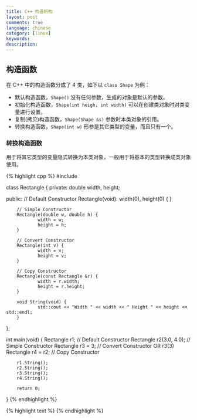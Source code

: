 ```yaml
---
title: C++ 构造析构
layout: post
comments: true
language: chinese
category: [linux]
keywords:
description:
---
```



<!-- more -->



## 构造函数

在 C++ 中的构造函数分成了 4 类，如下以 `class Shape` 为例：

* 默认构造函数，`Shape()` 没有任何参数，生成的对象是默认的参数。
* 初始化构造函数，`Shape(int heigh, int width)` 可以在创建类对象时对类变量进行设置。
* 复制(拷贝)构造函数，`Shape(Shape &s)` 参数时本类对象的引用。
* 转换构造函数，`Shape(int w)` 形参是其它类型的变量，而且只有一个。

### 转换构造函数

用于将其它类型的变量隐式转换为本类对象，一般用于将基本的类型转换成类对象使用。

{% highlight cpp %}
#include <iostream>

class Rectangle {
private:
        double width, height;

public:
        // Default Constructor
        Rectangle(void): width(0), height(0) { }

        // Simple Constructor
        Rectangle(double w, double h) {
                width = w;
                height = h;
        }

        // Convert Constructor
        Rectangle(int v) {
                width = v;
                height = v;
        }

        // Copy Constructor
        Rectangle(const Rectangle &r) {
                width = r.width;
                height = r.height;
        }

        void String(void) {
                std::cout << "Width " << width << " Height " << height << std::endl;
        }
};

int main(void)
{
        Rectangle r1;           // Default Constructor
        Rectangle r2(3.0, 4.0); // Simple Constructor
        Rectangle r3 = 3;       // Convert Constructor OR r3(3)
        Rectangle r4 = r2;      // Copy Constructor

        r1.String();
        r2.String();
        r3.String();
        r4.String();

        return 0;
}
{% endhighlight %}

<!--
https://blog.csdn.net/zxc024000/article/details/51153743
-->


{% highlight text %}
{% endhighlight %}
